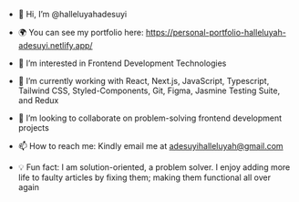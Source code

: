 - 👋 Hi, I’m @halleluyahadesuyi

- :earth_africa: You can see my portfolio here: https://personal-portfolio-halleluyah-adesuyi.netlify.app/

- 👀 I’m interested in Frontend Development Technologies

- 🌱 I’m currently working with React, Next.js, JavaScript, Typescript, Tailwind CSS, Styled-Components, Git, Figma, Jasmine Testing Suite, and Redux

- 💞️ I’m looking to collaborate on problem-solving frontend development projects

- 📫 How to reach me: Kindly email me at adesuyihalleluyah@gmail.com

- :bulb: Fun fact: I am solution-oriented, a problem solver. I enjoy adding more life to faulty articles by fixing them; making them functional all over again

<!---
halleluyahadesuyi/halleluyahadesuyi is a ✨ special ✨ repository because its `README.md` (this file) appears on your GitHub profile.
You can click the Preview link to take a look at your changes.
--->
